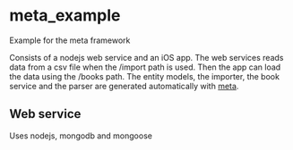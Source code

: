 # meta_example

Example for the meta framework


Consists of a nodejs web service and an iOS app. The web services reads data from a csv file when the /import path is used. Then the app can load the data using the /books path. The entity models, the importer, the book service and the parser are generated automatically with [meta][].


## Web service

Uses nodejs, mongodb and mongoose


[meta]: https://github.com/buscarini/meta	"Meta"